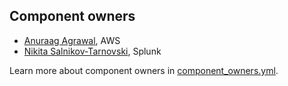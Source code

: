 ## Component owners

- [Anuraag Agrawal](https://github.com/anuraaga), AWS
- [Nikita Salnikov-Tarnovski](https://github.com/iNikem), Splunk

Learn more about component owners in [component_owners.yml](../.github/component_owners.yml).
